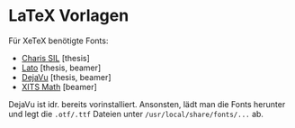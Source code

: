LaTeX Vorlagen
==============

Für XeTeX benötigte Fonts:

* [Charis SIL](http://scripts.sil.org/CharisSILfont) [thesis]
* [Lato](http://www.latofonts.com/) [thesis, beamer]
* [DejaVu](http://dejavu-fonts.org/) [thesis, beamer]
* [XITS Math](http://github.com/khaledhosny/xits-math) [beamer]

DejaVu ist idr. bereits vorinstalliert. Ansonsten, lädt man die Fonts herunter und legt die `.otf/.ttf` Dateien unter `/usr/local/share/fonts/...` ab.